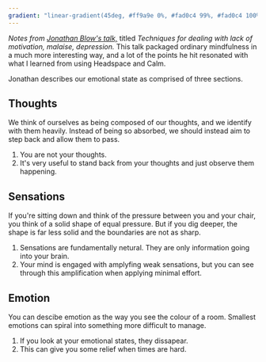 ```yaml
---
gradient: "linear-gradient(45deg, #ff9a9e 0%, #fad0c4 99%, #fad0c4 100%)"
---
```


_Notes from [Jonathan Blow's talk,](https://www.youtube.com/watch?v=i7kh8pNRWOo)_ titled _Techniques for dealing with lack of motivation, malaise, depression._ This talk packaged ordinary mindfulness in a much more interesting way, and a lot of the points he hit resonated with what I learned from using Headspace and Calm.

Jonathan describes our emotional state as comprised of three sections.

## Thoughts

We think of ourselves as being composed of our thoughts, and we identify with them heavily. Instead of being so absorbed, we should instead aim to step back and allow them to pass.

1. You are not your thoughts.
2. It's very useful to stand back from your thoughts and just observe them happening.

## Sensations

If you're sitting down and think of the pressure between you and your chair, you think of a solid shape of equal pressure. But if you dig deeper, the shape is far less solid and the boundaries are not as sharp.

1. Sensations are fundamentally netural. They are only information going into your brain.
2. Your mind is engaged with amplyfing weak sensations, but you can see through this amplification when applying minimal effort.

## Emotion

You can descibe emotion as the way you see the colour of a room. Smallest emotions can spiral into something more difficult to manage.

1. If you look at your emotional states, they dissapear.
2. This can give you some relief when times are hard.
